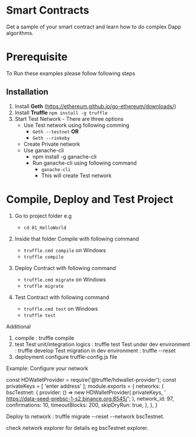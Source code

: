 # Smart Contracts
Get a sample of your smart contract and learn how to do complex Dapp algorithms. 
# Prerequisite
To Run these examples please follow following steps

## Installation
1. Install **Geth** (https://ethereum.github.io/go-ethereum/downloads/)
2. Install **Truffle** ```npm install -g truffle```
3. Start Test Network - There are three options
   - Use Test network using following comming
     - ```Geth --testnet``` **OR** 
     - ```Geth --rinkeby```
   - Create Private network 
   - Use ganache-cli
     - npm install -g ganache-cli
     - Run ganache-cli using following command
       - ```ganache-cli```
       - This will create Test network

# Compile, Deploy and Test Project
1. Go to project folder e.g
   - ```cd 01_HelloWorld```

2. Inside that folder Compile with following command
   - ```truffle.cmd compile``` on Windows
   - ```truffle compile```

3. Deploy Contract with following command
   - ```truffle.cmd migrate```  on Windows
   - ```truffle migrate```


4. Test Contract with following command
   - ```truffle.cmd test```  on Windows
   - ```truffle test```

Additional
  
   1. compile : truffle compile
   2. test 
   Test unit/integration logics : truffle test
   Test under dev environment  : truffle develop 
   Test migration in dev environment : truffle --reset
   3. deployment
   configure truffle-config.js file 

   Example:
   Configure your network

   const HDWalletProvider = require('@truffle/hdwallet-provider'); const privateKeys = [ 'enter address' ]; 
   module.exports = { networks: { bscTestnet: { provider: () => new HDWalletProvider( privateKeys, ' https://data-seed-prebsc-1-s2.binance.org:8545/'; ), network_id: 97, confirmations: 10, timeoutBlocks: 200, skipDryRun: true, }, }, }

   Deploy to network : truffle migrate --reset --network bscTestnet.

   check network explorer for details eg bscTestnet explorer.